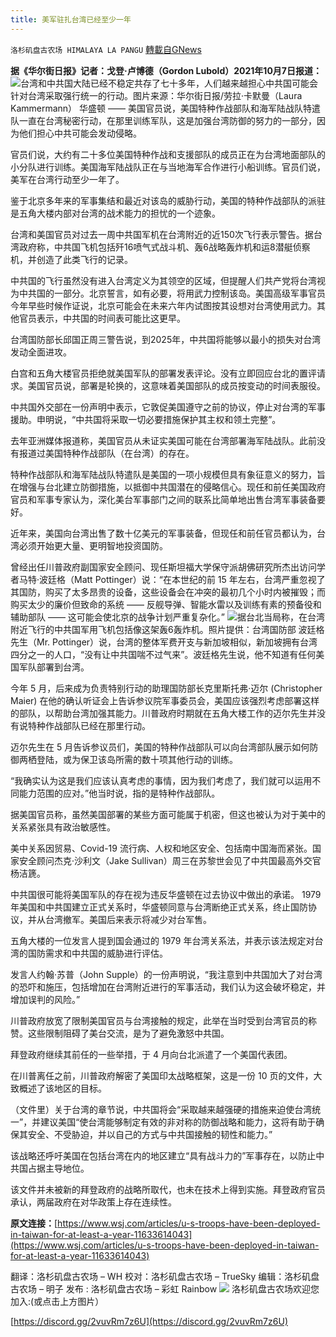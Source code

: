 ```yaml
---
title: 美军驻扎台湾已经至少一年
---
```

`洛杉矶盘古农场 HIMALAYA LA PANGU` [轉載自GNews](https://gnews.org/zh-hans/1584424/)

**据《华尔街日报》记者：戈登·卢博德（Gordon Lubold）2021年10月7日报道：**
![](https://assets.gnews.org/wp-content/uploads/2021/10/amhzq-h9fhg.jpg)台湾和中共国大陆已经不稳定共存了七十多年，人们越来越担心中共国可能会针对台湾采取强行统一的行动。图片来源：华尔街日报/劳拉·卡默曼（Laura Kammermann）
华盛顿 —— 美国官员说，美国特种作战部队和海军陆战队特遣队一直在台湾秘密行动，在那里训练军队，这是加强台湾防御的努力的一部分，因为他们担心中共可能会发动侵略。

官员们说，大约有二十多位美国特种作战和支援部队的成员正在为台湾地面部队的小分队进行训练。美国海军陆战队正在与当地海军合作进行小船训练。官员们说，美军在台湾行动至少一年了。

鉴于北京多年来的军事集结和最近对该岛的威胁行动，美国的特种作战部队的派驻是五角大楼内部对台湾的战术能力的担忧的一个迹象。

台湾和美国官员对过去一周中共国军机在台湾附近的近150次飞行表示警告。据台湾政府称，中共国飞机包括歼16喷气式战斗机、轰6战略轰炸机和运8潜艇侦察机，并创造了此类飞行的记录。

中共国的飞行虽然没有进入台湾定义为其领空的区域，但提醒人们共产党将台湾视为中共国的一部分。北京誓言，如有必要，将用武力控制该岛。美国高级军事官员今年早些时候作证说，北京可能会在未来六年内试图按其设想对台湾使用武力。其他官员表示，中共国的时间表可能比这更早。

台湾国防部长邱国正周三警告说，到2025年，中共国将能够以最小的损失对台湾发动全面进攻。

白宫和五角大楼官员拒绝就美国军队的部署发表评论。没有立即回应台北的置评请求。美国官员说，部署是轮换的，这意味着美国部队的成员按变动的时间表服役。

中共国外交部在一份声明中表示，它敦促美国遵守之前的协议，停止对台湾的军事援助。申明说，“中共国将采取一切必要措施保护其主权和领土完整”。

去年亚洲媒体报道称，美国官员从未证实美国可能在台湾部署海军陆战队。此前没有报道过美国特种作战部队（在台湾）的存在。

特种作战部队和海军陆战队特遣队是美国的一项小规模但具有象征意义的努力，旨在增强与台北建立防御措施，以抵御中共国潜在的侵略信心。现任和前任美国政府官员和军事专家认为，深化美台军事部门之间的联系比简单地出售台湾军事装备要好。

近年来，美国向台湾出售了数十亿美元的军事装备，但现任和前任官员都认为，台湾必须开始更大量、更明智地投资国防。

曾经出任川普政府副国家安全顾问、现任斯坦福大学保守派胡佛研究所杰出访问学者马特·波廷格（Matt Pottinger）说：“在本世纪的前 15 年左右，台湾严重忽视了其国防，购买了太多昂贵的设备，这些设备会在冲突的最初几个小时内被摧毁；而购买太少的廉价但致命的系统 —— 反舰导弹、智能水雷以及训练有素的预备役和辅助部队 —— 这可能会使北京的战争计划严重复杂化。”
![](https://assets.gnews.org/wp-content/uploads/2021/10/vac.png)据台北当局称，在台湾附近飞行的中共国军用飞机包括像这架轰6轰炸机。照片提供：台湾国防部
波廷格先生（Mr. Pottinger）说，台湾的整体军费开支与新加坡相似，新加坡拥有台湾四分之一的人口，“没有让中共国喘不过气来”。波廷格先生说，他不知道有任何美国军队部署到台湾。

今年 5 月，后来成为负责特别行动的助理国防部长克里斯托弗·迈尔 (Christopher Maier) 在他的确认听证会上告诉参议院军事委员会，美国应该强烈考虑部署这样的部队，以帮助台湾加强其能力。川普政府时期就在五角大楼工作的迈尔先生并没有说特种作战部队已经在那里行动。

迈尔先生在 5 月告诉参议员们，美国的特种作战部队可以向台湾部队展示如何防御两栖登陆，或为保卫该岛所需的数十项其他行动的训练。

“我确实认为这是我们应该认真考虑的事情，因为我们考虑了，我们就可以运用不同能力范围的应对。”他当时说，指的是特种作战部队。

据美国官员称，虽然美国部署的某些方面可能属于机密，但这也被认为对于美中的关系紧张具有政治敏感性。

美中关系因贸易、Covid-19 流行病、人权和地区安全、包括南中国海而紧张。国家安全顾问杰克·沙利文（Jake Sullivan）周三在苏黎世会见了中共国最高外交官杨洁篪。

中共国很可能将美国军队的存在视为违反华盛顿在过去协议中做出的承诺。 1979 年美国和中共国建立正式关系时，华盛顿同意与台湾断绝正式关系，终止国防协议，并从台湾撤军。美国后来表示将减少对台军售。

五角大楼的一位发言人提到国会通过的 1979 年台湾关系法，并表示该法规定对台湾的国防需求和中共国的威胁进行评估。

发言人约翰·苏普（John Supple）的一份声明说，“我注意到中共国加大了对台湾的恐吓和施压，包括增加在台湾附近进行的军事活动，我们认为这会破坏稳定，并增加误判的风险。”

川普政府放宽了限制美国官员与台湾接触的规定，此举在当时受到台湾官员的称赞。这些限制阻碍了美台交流，是为了避免激怒中共国。

拜登政府继续其前任的一些举措，于 4 月向台北派遣了一个美国代表团。

在川普离任之前，川普政府解密了美国印太战略框架，这是一份 10 页的文件，大致概述了该地区的目标。

（文件里）关于台湾的章节说，中共国将会“采取越来越强硬的措施来迫使台湾统一”，并建议美国“使台湾能够制定有效的非对称的防御战略和能力，这将有助于确保其安全、不受胁迫，并以自己的方式与中共国接触的韧性和能力。”

该战略还呼吁美国在包括台湾在内的地区建立“具有战斗力的”军事存在，以防止中共国占据主导地位。

该文件并未被新的拜登政府的战略所取代，也未在技术上得到实施。拜登政府官员承认，两届政府在对华政策上存在连续性。

**原文连接：**[https://www.wsj.com/articles/u-s-troops-have-been-deployed-in-taiwan-for-at-least-a-year-11633614043](https://www.wsj.com/articles/u-s-troops-have-been-deployed-in-taiwan-for-at-least-a-year-11633614043)

翻译：洛杉矶盘古农场 – WH
校对：洛杉矶盘古农场 – TrueSky
编辑：洛杉矶盘古农场 – 明子
发布 : 洛杉矶盘古农场 – 彩虹 Rainbow
![](https://assets.gnews.org/wp-content/uploads/2021/03/WhatsApp-Image-2021-06-26-at-22.05.30.jpeg)
洛杉矶盘古农场欢迎您加入:(或点击上方图片）

[https://discord.gg/2vuvRm7z6U](https://discord.gg/2vuvRm7z6U)
